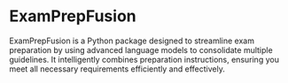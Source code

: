 # ExamPrepFusion
ExamPrepFusion is a Python package designed to streamline exam preparation by using advanced language models to consolidate multiple guidelines. It intelligently combines preparation instructions, ensuring you meet all necessary requirements efficiently and effectively.